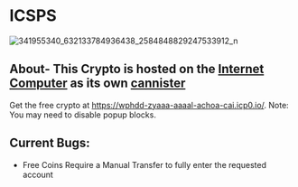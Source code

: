 # ICSPS


![341955340_632133784936438_2584848829247533912_n](https://user-images.githubusercontent.com/49728948/235834803-a1b622e7-9185-4849-84ef-a2cf30943db9.png)


## About- This Crypto is hosted on the [Internet Computer](https://internetcomputer.org/) as its own  [cannister](https://wphdd-zyaaa-aaaal-achoa-cai.icp0.io/)

Get the free crypto at https://wphdd-zyaaa-aaaal-achoa-cai.icp0.io/. Note: You may need to disable popup blocks.

## Current Bugs:
* Free Coins Require a Manual Transfer to fully enter the requested account
